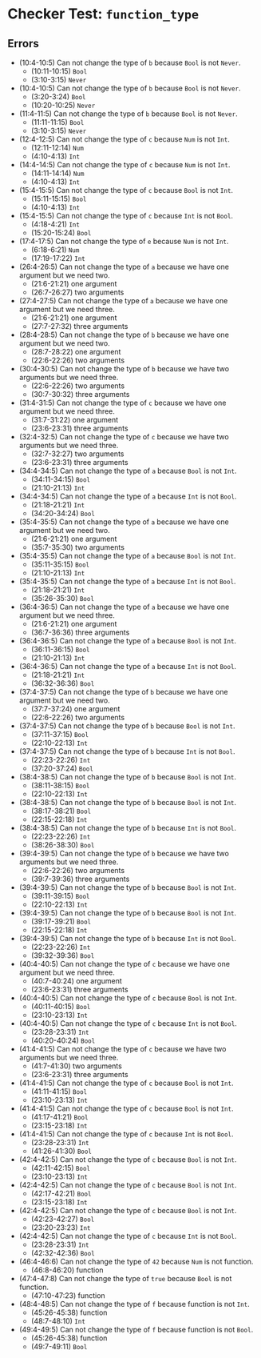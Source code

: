 # Checker Test: `function_type`

## Errors
- (10:4-10:5) Can not change the type of `b` because `Bool` is not `Never`.
  - (10:11-10:15) `Bool`
  - (3:10-3:15) `Never`
- (10:4-10:5) Can not change the type of `b` because `Bool` is not `Never`.
  - (3:20-3:24) `Bool`
  - (10:20-10:25) `Never`
- (11:4-11:5) Can not change the type of `b` because `Bool` is not `Never`.
  - (11:11-11:15) `Bool`
  - (3:10-3:15) `Never`
- (12:4-12:5) Can not change the type of `c` because `Num` is not `Int`.
  - (12:11-12:14) `Num`
  - (4:10-4:13) `Int`
- (14:4-14:5) Can not change the type of `c` because `Num` is not `Int`.
  - (14:11-14:14) `Num`
  - (4:10-4:13) `Int`
- (15:4-15:5) Can not change the type of `c` because `Bool` is not `Int`.
  - (15:11-15:15) `Bool`
  - (4:10-4:13) `Int`
- (15:4-15:5) Can not change the type of `c` because `Int` is not `Bool`.
  - (4:18-4:21) `Int`
  - (15:20-15:24) `Bool`
- (17:4-17:5) Can not change the type of `e` because `Num` is not `Int`.
  - (6:18-6:21) `Num`
  - (17:19-17:22) `Int`
- (26:4-26:5) Can not change the type of `a` because we have one argument but we need two.
  - (21:6-21:21) one argument
  - (26:7-26:27) two arguments
- (27:4-27:5) Can not change the type of `a` because we have one argument but we need three.
  - (21:6-21:21) one argument
  - (27:7-27:32) three arguments
- (28:4-28:5) Can not change the type of `b` because we have one argument but we need two.
  - (28:7-28:22) one argument
  - (22:6-22:26) two arguments
- (30:4-30:5) Can not change the type of `b` because we have two arguments but we need three.
  - (22:6-22:26) two arguments
  - (30:7-30:32) three arguments
- (31:4-31:5) Can not change the type of `c` because we have one argument but we need three.
  - (31:7-31:22) one argument
  - (23:6-23:31) three arguments
- (32:4-32:5) Can not change the type of `c` because we have two arguments but we need three.
  - (32:7-32:27) two arguments
  - (23:6-23:31) three arguments
- (34:4-34:5) Can not change the type of `a` because `Bool` is not `Int`.
  - (34:11-34:15) `Bool`
  - (21:10-21:13) `Int`
- (34:4-34:5) Can not change the type of `a` because `Int` is not `Bool`.
  - (21:18-21:21) `Int`
  - (34:20-34:24) `Bool`
- (35:4-35:5) Can not change the type of `a` because we have one argument but we need two.
  - (21:6-21:21) one argument
  - (35:7-35:30) two arguments
- (35:4-35:5) Can not change the type of `a` because `Bool` is not `Int`.
  - (35:11-35:15) `Bool`
  - (21:10-21:13) `Int`
- (35:4-35:5) Can not change the type of `a` because `Int` is not `Bool`.
  - (21:18-21:21) `Int`
  - (35:26-35:30) `Bool`
- (36:4-36:5) Can not change the type of `a` because we have one argument but we need three.
  - (21:6-21:21) one argument
  - (36:7-36:36) three arguments
- (36:4-36:5) Can not change the type of `a` because `Bool` is not `Int`.
  - (36:11-36:15) `Bool`
  - (21:10-21:13) `Int`
- (36:4-36:5) Can not change the type of `a` because `Int` is not `Bool`.
  - (21:18-21:21) `Int`
  - (36:32-36:36) `Bool`
- (37:4-37:5) Can not change the type of `b` because we have one argument but we need two.
  - (37:7-37:24) one argument
  - (22:6-22:26) two arguments
- (37:4-37:5) Can not change the type of `b` because `Bool` is not `Int`.
  - (37:11-37:15) `Bool`
  - (22:10-22:13) `Int`
- (37:4-37:5) Can not change the type of `b` because `Int` is not `Bool`.
  - (22:23-22:26) `Int`
  - (37:20-37:24) `Bool`
- (38:4-38:5) Can not change the type of `b` because `Bool` is not `Int`.
  - (38:11-38:15) `Bool`
  - (22:10-22:13) `Int`
- (38:4-38:5) Can not change the type of `b` because `Bool` is not `Int`.
  - (38:17-38:21) `Bool`
  - (22:15-22:18) `Int`
- (38:4-38:5) Can not change the type of `b` because `Int` is not `Bool`.
  - (22:23-22:26) `Int`
  - (38:26-38:30) `Bool`
- (39:4-39:5) Can not change the type of `b` because we have two arguments but we need three.
  - (22:6-22:26) two arguments
  - (39:7-39:36) three arguments
- (39:4-39:5) Can not change the type of `b` because `Bool` is not `Int`.
  - (39:11-39:15) `Bool`
  - (22:10-22:13) `Int`
- (39:4-39:5) Can not change the type of `b` because `Bool` is not `Int`.
  - (39:17-39:21) `Bool`
  - (22:15-22:18) `Int`
- (39:4-39:5) Can not change the type of `b` because `Int` is not `Bool`.
  - (22:23-22:26) `Int`
  - (39:32-39:36) `Bool`
- (40:4-40:5) Can not change the type of `c` because we have one argument but we need three.
  - (40:7-40:24) one argument
  - (23:6-23:31) three arguments
- (40:4-40:5) Can not change the type of `c` because `Bool` is not `Int`.
  - (40:11-40:15) `Bool`
  - (23:10-23:13) `Int`
- (40:4-40:5) Can not change the type of `c` because `Int` is not `Bool`.
  - (23:28-23:31) `Int`
  - (40:20-40:24) `Bool`
- (41:4-41:5) Can not change the type of `c` because we have two arguments but we need three.
  - (41:7-41:30) two arguments
  - (23:6-23:31) three arguments
- (41:4-41:5) Can not change the type of `c` because `Bool` is not `Int`.
  - (41:11-41:15) `Bool`
  - (23:10-23:13) `Int`
- (41:4-41:5) Can not change the type of `c` because `Bool` is not `Int`.
  - (41:17-41:21) `Bool`
  - (23:15-23:18) `Int`
- (41:4-41:5) Can not change the type of `c` because `Int` is not `Bool`.
  - (23:28-23:31) `Int`
  - (41:26-41:30) `Bool`
- (42:4-42:5) Can not change the type of `c` because `Bool` is not `Int`.
  - (42:11-42:15) `Bool`
  - (23:10-23:13) `Int`
- (42:4-42:5) Can not change the type of `c` because `Bool` is not `Int`.
  - (42:17-42:21) `Bool`
  - (23:15-23:18) `Int`
- (42:4-42:5) Can not change the type of `c` because `Bool` is not `Int`.
  - (42:23-42:27) `Bool`
  - (23:20-23:23) `Int`
- (42:4-42:5) Can not change the type of `c` because `Int` is not `Bool`.
  - (23:28-23:31) `Int`
  - (42:32-42:36) `Bool`
- (46:4-46:6) Can not change the type of `42` because `Num` is not function.
  - (46:8-46:20) function
- (47:4-47:8) Can not change the type of `true` because `Bool` is not function.
  - (47:10-47:23) function
- (48:4-48:5) Can not change the type of `f` because function is not `Int`.
  - (45:26-45:38) function
  - (48:7-48:10) `Int`
- (49:4-49:5) Can not change the type of `f` because function is not `Bool`.
  - (45:26-45:38) function
  - (49:7-49:11) `Bool`
